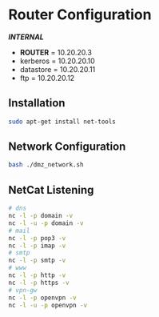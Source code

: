 # Router Configuration
***INTERNAL***
- **ROUTER** = 10.20.20.3
- kerberos = 10.20.20.10
- datastore = 10.20.20.11
- ftp = 10.20.20.12
## Installation
```sh
sudo apt-get install net-tools
```
## Network Configuration
```sh
bash ./dmz_network.sh
```
## NetCat Listening
```sh
# dns
nc -l -p domain -v
nc -l -u -p domain -v
# mail
nc -l -p pop3 -v
nc -l -p imap -v
# smtp
nc -l -p smtp -v
# www
nc -l -p http -v
nc -l -p https -v
# vpn-gw
nc -l -p openvpn -v
nc -l -u -p openvpn -v
```




